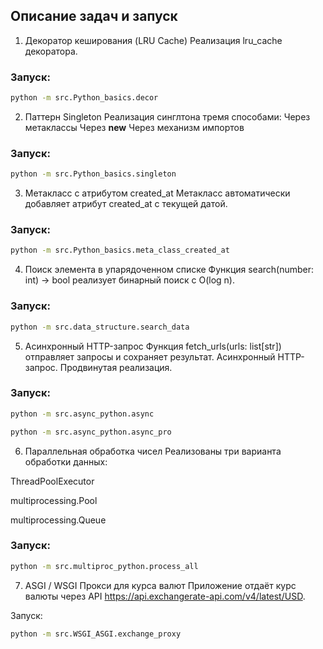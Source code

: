 ## Описание задач и запуск

1. Декоратор кеширования (LRU Cache)
Реализация lru_cache декоратора.

### Запуск:
```bash
python -m src.Python_basics.decor
````
2. Паттерн Singleton
Реализация синглтона тремя способами:
Через метаклассы
Через __new__
Через механизм импортов

### Запуск:
```bash
python -m src.Python_basics.singleton
```

3. Метакласс с атрибутом created_at
Метакласс автоматически добавляет атрибут created_at с текущей датой.
### Запуск:

```bash
python -m src.Python_basics.meta_class_created_at
```
4. Поиск элемента в упарядоченном  списке
Функция search(number: int) -> bool реализует бинарный поиск с O(log n).
### Запуск:

```bash
python -m src.data_structure.search_data
```
5. Асинхронный HTTP-запрос
Функция fetch_urls(urls: list[str]) отправляет запросы и сохраняет результат.
Асинхронный HTTP-запрос. Продвинутая реализация.
### Запуск:

```bash
python -m src.async_python.async

```
```bash
python -m src.async_python.async_pro
```
6. Параллельная обработка чисел
Реализованы три варианта обработки данных:

ThreadPoolExecutor

multiprocessing.Pool

multiprocessing.Queue

### Запуск:

```bash
python -m src.multiproc_python.process_all
```
7. ASGI / WSGI Прокси для курса валют
Приложение отдаёт курс валюты через API https://api.exchangerate-api.com/v4/latest/USD.

Запуск:

```bash
python -m src.WSGI_ASGI.exchange_proxy
```